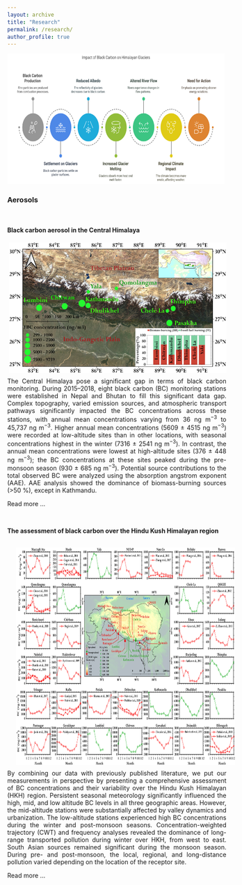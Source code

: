 ```yaml
---
layout: archive
title: "Research"
permalink: /research/
author_profile: true
---
```


<img src="/images/research.png" alt="Research" style="width:500px;height:300px;">

<h3>Aerosols</h3>
<br>
<br>
<b>Black carbon aerosol in the Central Himalaya</b>
<br>
<img src="/images/BC_Central_Himalaya.jpg" alt="Balck carbon in the Central Himalaya" width="500" height="300" align="right" style="margin-left: 20px; margin-top: 20px; margin-bottom: 10px;">
<p style="text-align: justify;">The Central Himalaya pose a significant gap in terms of black carbon monitoring. During 2015–2018, eight black carbon (BC) monitoring stations were established in Nepal and Bhutan to fill this significant data gap. Complex topography, varied emission sources, and atmospheric transport pathways significantly impacted the BC concentrations across these stations, with annual mean concentrations varying from 36 ng m<sup>−3</sup> to 45,737 ng m<sup>−3</sup>. Higher annual mean concentrations (5609 ± 4515 ng m<sup>−3</sup>) were recorded at low-altitude sites than in other locations, with seasonal concentrations highest in the winter (7316 ± 2541 ng m<sup>−3</sup>). In contrast, the annual mean concentrations were lowest at high-altitude sites (376 ± 448 ng m<sup>−3</sup>); the BC concentrations at these sites peaked during the pre-monsoon season (930 ± 685 ng m<sup>−3</sup>). Potential source contributions to the total observed BC were analyzed using the absorption angstrom exponent (AAE). AAE analysis showed the dominance of biomass-burning sources (>50 %), except in Kathmandu.</p>

​Read more ...

<br>

<b>The assessment of black carbon over the Hindu Kush Himalayan region</b>
<br>
<img src="/images/Assessment_Black_Carbon_HKH.jpg" alt="Assessment Balck carbon over HKH region" width="800" height="500" align="left" style="margin-left: 20px; margin-top: 30px; margin-bottom: 10px;">
<p style="text-align: justify;">By combining our data with previously published literature, we put our measurements in perspective by presenting a comprehensive assessment of BC concentrations and their variability over the Hindu Kush Himalayan (HKH) region. Persistent seasonal meteorology significantly influenced the high, mid, and low altitude BC levels in all three geographic areas. However, the mid-altitude stations were substantially affected by valley dynamics and urbanization. The low-altitude stations experienced high BC concentrations during the winter and post-monsoon seasons. Concentration-weighted trajectory (CWT) and frequency analyses revealed the dominance of long-range transported pollution during winter over HKH, from west to east. South Asian sources remained significant during the monsoon season. During pre- and post-monsoon, the local, regional, and long-distance pollution varied depending on the location of the receptor site.</p>

Read more ...


